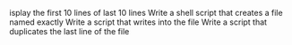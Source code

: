 isplay the first 10 lines of
last 10 lines
Write a shell script that creates a file named exactly
Write a script that writes into the file 
Write a script that duplicates the last line of the file 
